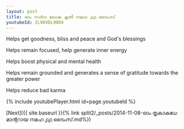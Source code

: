 ```yaml
---
layout: post
title: ഓം സർവ ലോക കൃതി നമഹ ൧൧ ടൈംസ്
youtubeId: ZL9DVDL90D4
---
```

 
 
Helps get goodness, bliss and peace and God's blessings
 
Helps remain focused, help generate inner energy 
 
Helps boost physical and mental health 
 
Helps remain grounded and generates a sense of gratitude towards the greater power 
 
Helps reduce bad karma
 
 
 
 


{% include youtubePlayer.html id=page.youtubeId %}
 
[Next]({{ site.baseurl }}{% link  split2/_posts/2014-11-08-ഓം തൃകാകുധേ മാന്ററായ നമഹ ൧൧ ടൈംസ്.md%})
 
